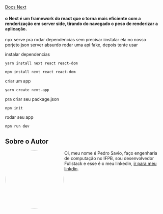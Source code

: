 [Docs Next](https://nextjs.org/docs)

#### o Next é um framework do react que o torna mais eficiente com a renderização em server side, tirando do navegado o peso de renderizar a aplicação.

npx serve pra rodar dependencias sem precisar iinstalar ela no nosso porjeto 
json server absurdo rodar uma api fake, depois tente usar

instalar dependencias 

`yarn install next react react-dom`

`npm install next react react-dom`


criar um app

`yarn create next-app`

pra criar seu package.json

`npm init`

rodar seu app

`npm run dev`


## Sobre o Autor
<img   style="border-radius: 50%"  align="left" width="190" height="190" margin-right="150px"  src="https://lh3.googleusercontent.com/pw/AM-JKLUq-TgjEzhoVY_CtieDZgnZNOoIGyAubOEKisc2FKt7HMCSVv4DGHZjixw4Z2_yomTtgUKr0kxFUyUdmOuTyJnQfhgzXEyOVk6JoajO58wYDtWcrDF-EPRjaE1hj2EsZtM-OYgQsDjHGjdny1yGetxeWw=s250-no?authuser=0"> Oi, meu nome é Pedro Savio, faço engenharia de computação no IFPB, sou desenvolvedor Fullstack e esse é o meu linkedin,  [ir para meu linkdin](https://www.linkedin.com/in/pedro-s-04a300129/).

